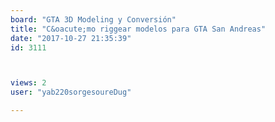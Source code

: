 ```yaml
---
board: "GTA 3D Modeling y Conversión"
title: "C&oacute;mo riggear modelos para GTA San Andreas"
date: "2017-10-27 21:35:39"
id: 3111



views: 2
user: "yab220sorgesoureDug"

---
```

